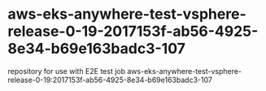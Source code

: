 # aws-eks-anywhere-test-vsphere-release-0-19-2017153f-ab56-4925-8e34-b69e163badc3-107
repository for use with E2E test job aws-eks-anywhere-test-vsphere-release-0-19:2017153f-ab56-4925-8e34-b69e163badc3-107
